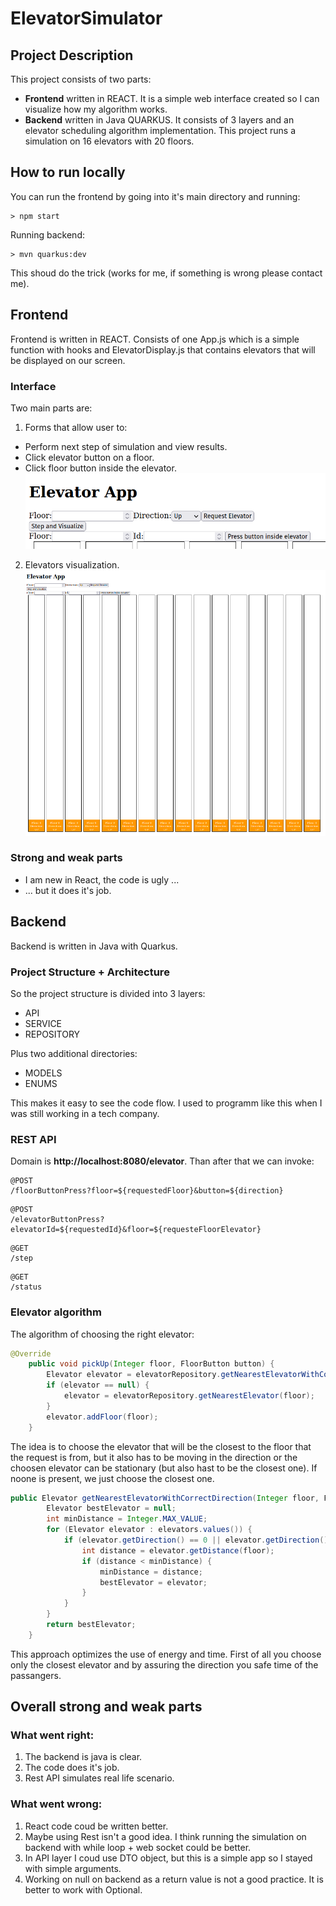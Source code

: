 # ElevatorSimulator
## Project Description
This project consists of two parts:
* **Frontend** written in REACT. It is a simple web interface created so I can visualize how my algorithm works.
* **Backend** written in Java QUARKUS. It consists of 3 layers and an elevator scheduling algorithm implementation.
This project runs a simulation on 16 elevators with 20 floors.
## How to run locally
You can run the frontend by going into it's main directory and running:
```
> npm start
```
Running backend:
```
> mvn quarkus:dev
```
This shoud do the trick (works for me, if something is wrong please contact me).
## Frontend
Frontend is written in REACT. Consists of one App.js which is a simple function with hooks and ElevatorDisplay.js that contains elevators that will be displayed on our screen.
### Interface
Two main parts are:
1. Forms that allow user to:
  * Perform next step of simulation and view results.
  * Click elevator button on a floor.
  * Click floor button inside the elevator.
  ![Alt text](/form.png?raw=true "Form")
2. Elevators visualization.
  ![Alt text](/full.png?raw=true "Full page")

### Strong and weak parts
+ I am new in React, the code is ugly ...
+ ... but it does it's job.
## Backend
Backend is written in Java with Quarkus.
### Project Structure + Architecture
So the project structure is divided into 3 layers:
+ API
+ SERVICE
+ REPOSITORY

Plus two additional directories:
+ MODELS
+ ENUMS

This makes it easy to see the code flow. I used to programm like this when I was still working in a tech company.

### REST API
Domain is **http://localhost:8080/elevator**. Than after that we can invoke:
```
@POST
/floorButtonPress?floor=${requestedFloor}&button=${direction}
```

```
@POST
/elevatorButtonPress?elevatorId=${requestedId}&floor=${requesteFloorElevator}
```

```
@GET
/step
```

```GET
@GET
/status
```

### Elevator algorithm

The algorithm of choosing the right elevator:
```java
@Override
    public void pickUp(Integer floor, FloorButton button) {
        Elevator elevator = elevatorRepository.getNearestElevatorWithCorrectDirection(floor, button);
        if (elevator == null) {
            elevator = elevatorRepository.getNearestElevator(floor);
        }
        elevator.addFloor(floor);
    }
```

The idea is to choose the elevator that will be the closest to the floor that the request is from, but it also has to be moving in the direction or the choosen elevator can be stationary (but also hast to be the closest one). If noone is present, we just choose the closest one.

```java
public Elevator getNearestElevatorWithCorrectDirection(Integer floor, FloorButton button) {
        Elevator bestElevator = null;
        int minDistance = Integer.MAX_VALUE;
        for (Elevator elevator : elevators.values()) {
            if (elevator.getDirection() == 0 || elevator.getDirection() >= 0 && elevator.getFloor() < floor && button == FloorButton.UP || elevator.getDirection() <= 0 && elevator.getFloor() > floor && button == FloorButton.DOWN) {
                int distance = elevator.getDistance(floor);
                if (distance < minDistance) {
                    minDistance = distance;
                    bestElevator = elevator;
                }
            }
        }
        return bestElevator;
    }
```
This approach optimizes the use of energy and time. First of all you choose only the closest elevator and by assuring the direction you safe time of the passangers.
## Overall strong and weak parts
### What went right:
1. The backend is java is clear.
2. The code does it's job.
3. Rest API simulates real life scenario.
### What went wrong:
1. React code coud be written better.
2. Maybe using Rest isn't a good idea. I think running the simulation on backend with while loop + web socket could be better.
3. In API layer I coud use DTO object, but this is a simple app so I stayed with simple arguments.
4. Working on null on backend as a return value is not a good practice. It is better to work with Optional.
